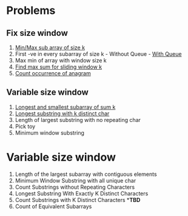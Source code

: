 
# Problems

## Fix size window
1. [Min/Max sub array of size k](MaxSumWindow.java)
1. First -ve in every subarray of size k
        - Without Queue
        - [With Queue](FirstNegative.java)
1. Max min of array with window size k
1. [Find max sum for sliding window k](MaxWindow.java)
1. [Count occurrence of anagram](AnagramCount.java)

## Variable size window
1. [Longest and smallest subarray of sum k](LongestSumSubArray.java)
1. [Longest substring with k distinct char](LongestDistinctString.java)
1. Length of largest substring with no repeating char
1. Pick toy
1. Minimum window substring


# Variable size window

1. Length of the largest subarray with contiguous elements
2. Minimum Window Substring with all unique char
3. Count Substrings without Repeating Characters
4. Longest Substring With Exactly K Distinct Characters
5. Count Substrings with K Distinct Characters ***TBD**
6. Count of Equivalent Subarrays

